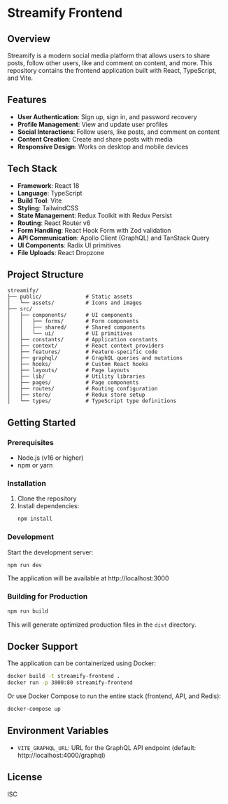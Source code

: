 # Streamify Frontend

## Overview

Streamify is a modern social media platform that allows users to share posts, follow other users, like and comment on content, and more. This repository contains the frontend application built with React, TypeScript, and Vite.

## Features

- **User Authentication**: Sign up, sign in, and password recovery
- **Profile Management**: View and update user profiles
- **Social Interactions**: Follow users, like posts, and comment on content
- **Content Creation**: Create and share posts with media
- **Responsive Design**: Works on desktop and mobile devices

## Tech Stack

- **Framework**: React 18
- **Language**: TypeScript
- **Build Tool**: Vite
- **Styling**: TailwindCSS
- **State Management**: Redux Toolkit with Redux Persist
- **Routing**: React Router v6
- **Form Handling**: React Hook Form with Zod validation
- **API Communication**: Apollo Client (GraphQL) and TanStack Query
- **UI Components**: Radix UI primitives
- **File Uploads**: React Dropzone

## Project Structure

```
streamify/
├── public/              # Static assets
│   └── assets/          # Icons and images
├── src/
│   ├── components/      # UI components
│   │   ├── forms/       # Form components
│   │   ├── shared/      # Shared components
│   │   └── ui/          # UI primitives
│   ├── constants/       # Application constants
│   ├── context/         # React context providers
│   ├── features/        # Feature-specific code
│   ├── graphql/         # GraphQL queries and mutations
│   ├── hooks/           # Custom React hooks
│   ├── layouts/         # Page layouts
│   ├── lib/             # Utility libraries
│   ├── pages/           # Page components
│   ├── routes/          # Routing configuration
│   ├── store/           # Redux store setup
│   └── types/           # TypeScript type definitions
```

## Getting Started

### Prerequisites

- Node.js (v16 or higher)
- npm or yarn

### Installation

1. Clone the repository
2. Install dependencies:
   ```bash
   npm install
   ```

### Development

Start the development server:

```bash
npm run dev
```

The application will be available at http://localhost:3000

### Building for Production

```bash
npm run build
```

This will generate optimized production files in the `dist` directory.

## Docker Support

The application can be containerized using Docker:

```bash
docker build -t streamify-frontend .
docker run -p 3000:80 streamify-frontend
```

Or use Docker Compose to run the entire stack (frontend, API, and Redis):

```bash
docker-compose up
```

## Environment Variables

- `VITE_GRAPHQL_URL`: URL for the GraphQL API endpoint (default: http://localhost:4000/graphql)

## License

ISC

